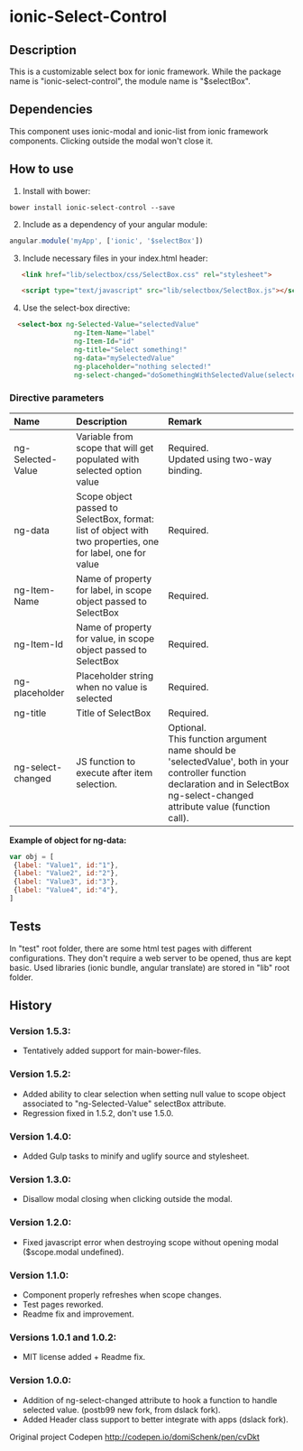 ionic-Select-Control
====================

## Description

This is a customizable select box for ionic framework.
While the package name is "ionic-select-control", the module name is "$selectBox".

## Dependencies

This component uses ionic-modal and ionic-list from ionic framework components.
Clicking outside the modal won't close it.

## How to use

1. Install with bower:

`bower install ionic-select-control --save`

2. Include as a dependency of your angular module:

```javascript
angular.module('myApp', ['ionic', '$selectBox'])
```

3. Include necessary files in your index.html header:

```HTML
   <link href="lib/selectbox/css/SelectBox.css" rel="stylesheet">

   <script type="text/javascript" src="lib/selectbox/SelectBox.js"></script>
```

4. Use the select-box directive:

```HTML
  <select-box ng-Selected-Value="selectedValue" 
          		ng-Item-Name="label" 
          		ng-Item-Id="id" 
          		ng-title="Select something!" 
          		ng-data="mySelectedValue" 
          		ng-placeholder="nothing selected!"
          		ng-select-changed="doSomethingWithSelectedValue(selectedValue)"></select-box>
```
 
### Directive parameters
| Name | Description |Remark |
| :------------- | :------------- | :------------- |
|ng-Selected-Value|Variable from scope that will get populated with selected option value|Required. <br> Updated using two-way binding.|
|ng-data|Scope object passed to SelectBox, format: list of object with two properties, one for label, one for value|Required.|
|ng-Item-Name|Name of property for label, in scope object passed to SelectBox|Required.|
|ng-Item-Id|Name of property for value, in scope object passed to SelectBox|Required.|
|ng-placeholder|Placeholder string when no value is selected|Required.|
|ng-title|Title of SelectBox|Required.|
|ng-select-changed|JS function to execute after item selection.|Optional. <br> This function argument name should be 'selectedValue', both in your controller function declaration and in SelectBox ng-select-changed attribute value (function call).|
 
 
 **Example of object for ng-data:**
 ```javascript
var obj = [
  {label: "Value1", id:"1"},
  {label: "Value2", id:"2"},
  {label: "Value3", id:"3"},
  {label: "Value4", id:"4"},
]
 ```

## Tests

In "test" root folder, there are some html test pages with different configurations. They don't require a web server to be opened, thus are kept basic.
Used libraries (ionic bundle, angular translate) are stored in "lib" root folder.

## History

### Version 1.5.3:
- Tentatively added support for main-bower-files.

### Version 1.5.2:
- Added ability to clear selection when setting null value to scope object associated to "ng-Selected-Value" selectBox attribute.
- Regression fixed in 1.5.2, don't use 1.5.0.

### Version 1.4.0:
- Added Gulp tasks to minify and uglify source and stylesheet.

### Version 1.3.0:
- Disallow modal closing when clicking outside the modal.

### Version 1.2.0:
- Fixed javascript error when destroying scope without opening modal ($scope.modal undefined).

### Version 1.1.0:
- Component properly refreshes when scope changes.
- Test pages reworked.
- Readme fix and improvement.

### Versions 1.0.1 and 1.0.2:
- MIT license added + Readme fix.
 
### Version 1.0.0:
 - Addition of ng-select-changed attribute to hook a function to handle selected value. (postb99 new fork, from dslack fork).
 - Added Header class support to better integrate with apps (dslack fork).
 
Original project Codepen
http://codepen.io/domiSchenk/pen/cvDkt
